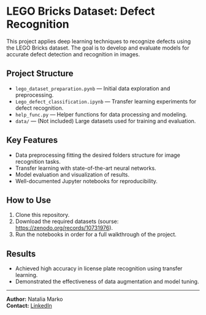 # LEGO Bricks Dataset: Defect Recognition

This project applies deep learning techniques to recognize defects using the LEGO Bricks dataset. The goal is to develop and evaluate models for accurate defect detection and recognition in images.

## Project Structure

- `lego_dataset_preparation.pynb` — Initial data exploration and preprocessing.
- `Lego_defect_classification.ipynb` — Transfer learning experiments for defect recognition.
- `help_func.py` — Helper functions for data processing and modeling.
- `data/` — (Not included) Large datasets used for training and evaluation.

## Key Features

- Data preprocessing fitting the desired folders structure for image recognition tasks.
- Transfer learning with state-of-the-art neural networks.
- Model evaluation and visualization of results.
- Well-documented Jupyter notebooks for reproducibility.

## How to Use

1. Clone this repository.
2. Download the required datasets (sourse: https://zenodo.org/records/10731976).
3. Run the notebooks in order for a full walkthrough of the project.

## Results

- Achieved high accuracy in license plate recognition using transfer learning.
- Demonstrated the effectiveness of data augmentation and model tuning.

---

**Author:** Natalia Marko  
**Contact:** [LinkedIn](https://www.linkedin.com/in/nataliamarko2025)

